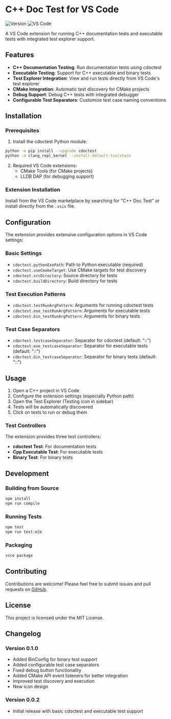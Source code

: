 # C++ Doc Test for VS Code

![Version](https://img.shields.io/badge/version-0.1.0-blue.svg)
![VS Code](https://img.shields.io/badge/VS%20Code-^1.97.0-brightgreen.svg)

A VS Code extension for running C++ documentation tests and executable tests with integrated test explorer support.

## Features

- **C++ Documentation Testing**: Run documentation tests using cdoctest
- **Executable Testing**: Support for C++ executable and binary tests
- **Test Explorer Integration**: View and run tests directly from VS Code's test explorer
- **CMake Integration**: Automatic test discovery for CMake projects
- **Debug Support**: Debug C++ tests with integrated debugger
- **Configurable Test Separators**: Customize test case naming conventions

## Installation

### Prerequisites

1. Install the cdoctest Python module:
```bash
python -m pip install --upgrade cdoctest
python -m clang_repl_kernel --install-default-toolchain
```

2. Required VS Code extensions:
   - CMake Tools (for CMake projects)
   - LLDB DAP (for debugging support)

### Extension Installation

Install from the VS Code marketplace by searching for "C++ Doc Test" or install directly from the `.vsix` file.

## Configuration

The extension provides extensive configuration options in VS Code settings:

### Basic Settings

- `cdoctest.pythonExePath`: Path to Python executable (required)
- `cdoctest.useCmakeTarget`: Use CMake targets for test discovery
- `cdoctest.srcDirectory`: Source directory for tests
- `cdoctest.buildDirectory`: Build directory for tests

### Test Execution Patterns

- `cdoctest.testRunArgPattern`: Arguments for running cdoctest tests
- `cdoctest.exe_testRunArgPattern`: Arguments for executable tests
- `cdoctest.bin_testRunArgPattern`: Arguments for binary tests

### Test Case Separators

- `cdoctest.testcaseSeparator`: Separator for cdoctest (default: "::")
- `cdoctest.exe_testcaseSeparator`: Separator for executable tests (default: "::")
- `cdoctest.bin_testcaseSeparator`: Separator for binary tests (default: "::")

## Usage

1. Open a C++ project in VS Code
2. Configure the extension settings (especially Python path)
3. Open the Test Explorer (Testing icon in sidebar)
4. Tests will be automatically discovered
5. Click on tests to run or debug them

### Test Controllers

The extension provides three test controllers:
- **cdoctest Test**: For documentation tests
- **Cpp Executable Test**: For executable tests
- **Binary Test**: For binary tests

## Development

### Building from Source

```bash
npm install
npm run compile
```

### Running Tests

```bash
npm test
npm run test:e2e
```

### Packaging

```bash
vsce package
```

## Contributing

Contributions are welcome! Please feel free to submit issues and pull requests on [GitHub](https://github.com/ormastes/cdoctest_vscode_extension).

## License

This project is licensed under the MIT License.

## Changelog

### Version 0.1.0
- Added BinConfig for binary test support
- Added configurable test case separators
- Fixed debug button functionality
- Added CMake API event listeners for better integration
- Improved test discovery and execution
- New icon design

### Version 0.0.2
- Initial release with basic cdoctest and executable test support